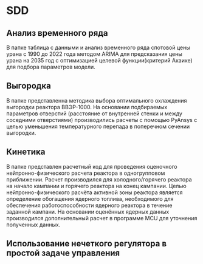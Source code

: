 # SDD 
## Анализ временного ряда
В папке таблица с данными и анализ временного ряда спотовой цены урана с 1990 до 2022 года методом ARIMA для предсказания цены урана на 2035 год с оптимизацией целевой функции(критерий Акаике) для подбора параметров модели.
## Выгородка
В папке представленна методика выбора оптимального охлаждения выгородки реактора ВВЭР-1000. На основании подбираемых параметров отверстий (расстояние от внутренней стенки и между соседними отверстиями) производились расчеты с помощью PyAnsys с целью уменьшения температурного перепада в поперечном сечении выгородки.
## Кинетика
В папке представлен расчетный код для проведения оценочного нейтронно-физического расчета реактора в одногрупповом приближении. Расчет производился для холодного/горячего реактора на начало кампании и горячего реактора на конец кампании. Целью нейтронно-физического расчёта активной зоны реактора является определение обогащения ядерного топлива, необходимого для обеспечения работоспособности ядерного реактора в течение заданной кампани.
На основании оценённых ядерных данных производился дополнительный расчет в программе MCU для уточнения полученных данных.
## Использование нечеткого регулятора в простой задаче управления
